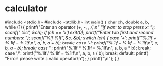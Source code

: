 # calculator
#include <stdio.h>
#include <stdlib.h>
int main()
{
    char ch;
    double a, b;
    while (1)
    {
        printf("Enter an operator (+, -, *, /)\n"
               "if want to stop  press x: ");
        scanf(" %c", &ch);
        if (ch == 'x')
            exit(0);
        printf("Enter two first and second numbers: ");
        scanf("%lf %lf", &a, &b);
        switch (ch)
        {
        case '+':
            printf("%.1lf + %.1lf = %.1lf\n", a, b, a + b);
            break;
        case '-':
            printf("%.1lf - %.1lf = %.1lf\n", a, b, a - b);
            break;
        case '*':
            printf("%.1lf * %.1lf = %.1lf\n", a, b, a * b);
            break;
        case '/':
            printf("%.1lf / %.1lf = %.1lf\n", a, b, a / b);
            break;
        default:
            printf(
                "Error! please write a valid operator\n");
        }
        printf("\n");
    }
}
